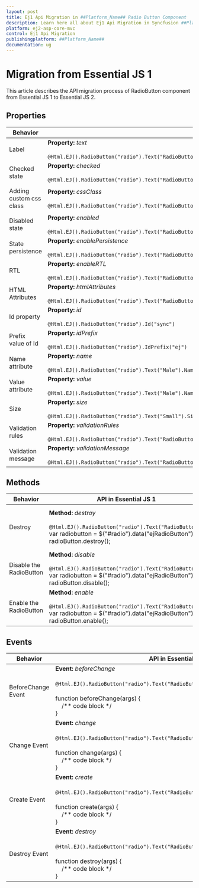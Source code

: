 ```yaml
---
layout: post
title: Ej1 Api Migration in ##Platform_Name## Radio Button Component
description: Learn here all about Ej1 Api Migration in Syncfusion ##Platform_Name## Radio Button component of Syncfusion Essential JS 2 and more.
platform: ej2-asp-core-mvc
control: Ej1 Api Migration
publishingplatform: ##Platform_Name##
documentation: ug
---
```



# Migration from Essential JS 1

This article describes the API migration process of RadioButton component from Essential JS 1 to Essential JS 2.

## Properties

| Behavior | API in Essential JS 1 | API in Essential JS 2 |
| --- | --- | --- |
| Label | **Property:** *text* <br/><br/> `@Html.EJ().RadioButton("radio").Text("RadioButton")` | **Property:** *label* <br/><br/> `@Html.EJS().RadioButton("radio").Label("RadioButton").Render()` |
| Checked state | **Property:** *checked* <br/><br/> `@Html.EJ().RadioButton("radio").Text("RadioButton").Checked(true)` | **Property:** *checked* <br/><br/> `@Html.EJS().RadioButton("radio").Label("RadioButton").Checked(true).Render()` |
| Adding custom css class | **Property:** *cssClass* <br/><br/> `@Html.EJ().RadioButton("radio").Text("RadioButton").CssClass("custom-class")` | **Property:** *cssClass* <br/><br/> `@Html.EJS().RadioButton("radio").Label("RadioButton").CssClass("custom-class").Render()` |
| Disabled state | **Property:** *enabled* <br/><br/> `@Html.EJ().RadioButton("radio").Text("RadioButton").Enabled(false)` | **Property:** *disabled* <br/><br/> `@Html.EJS().RadioButton("radio").Label("RadioButton").Disabled(true).Render()` |
| State persistence | **Property:** *enablePersistence* <br/><br/> `@Html.EJ().RadioButton("radio").Text("RadioButton").EnablePersistence(true)` | **Property:** *enablePersistence* <br/><br/> `@Html.EJS().RadioButton("radio").Label("RadioButton").EnablePersistence(true).Render()` |
| RTL | **Property:** *enableRTL* <br/><br/> `@Html.EJ().RadioButton("radio").Text("RadioButton").EnableRTL(true)` | **Property:** *enableRtl* <br/><br/> `@Html.EJS().RadioButton("radio").Label("RadioButton").EnableRtl(true).Render()` |
| HTML Attributes | **Property:** *htmlAttributes* <br/><br/> `@Html.EJ().RadioButton("radio").Text("RadioButton").HtmlAttributes("")` | Not applicable |
| Id property | **Property:** *id* <br/><br/>`@Html.EJ().RadioButton("radio").Id("sync")` | Not applicable |
| Prefix value of Id | **Property:** *idPrefix* <br/><br/> `@Html.EJ().RadioButton("radio").IdPrefix("ej")` | Not applicable |
| Name attribute | **Property:** *name* <br/><br/> `@Html.EJ().RadioButton("radio").Text("Male").Name("gender")` | **Property:** *name* <br/><br/> `@Html.EJS().RadioButton("radio").Label("Male").Name("gender").Render()` |
| Value attribute | **Property:** *value* <br/><br/> `@Html.EJ().RadioButton("radio").Text("Male").Name("gender").Value("male")` | **Property:** *value* <br/><br/> `@Html.EJS().RadioButton("radio").Label("Male").Name("gender").Value("male").Render()` |
| Size | **Property:** *size* <br/><br/> `@Html.EJ().RadioButton("radio").Text("Small").Size(RadioButtonSize.Small)` | **Property:** *size* <br/><br/> `@Html.EJS().RadioButton("radio").Label("Small").CssClass("e-small").Render()` |
| Validation rules | **Property:** *validationRules* <br/><br/> `@Html.EJ().RadioButton("radio").Text("RadioButton").ValidationRules(ViewBag.rules)` | Not applicable |
| Validation message | **Property:** *validationMessage* <br/><br/> `@Html.EJ().RadioButton("radio").Text("RadioButton").ValidationRules(ViewBag.rules).ValidationMessage(ViewBag.message)` | Not applicable |

## Methods

| Behavior | API in Essential JS 1 | API in Essential JS 2 |
| --- | --- | --- |
| Destroy | **Method:** *destroy* <br/><br/> `@Html.EJ().RadioButton("radio").Text("RadioButton")` <br/> var radiobutton = $("#radio").data("ejRadioButton");<br/>radioButton.destroy(); | **Method:** *destroy* <br/><br/> `@Html.EJS().RadioButton("radio").Label("RadioButton").Render()` <br/> var radiobutton = document.getElementById('radio').ej2_instances[0]; <br/>radioButton.destroy(); |
| Disable the RadioButton | **Method:** *disable* <br/><br/> `@Html.EJ().RadioButton("radio").Text("RadioButton")` <br/> var radiobutton = $("#radio").data("ejRadioButton");<br/>radioButton.disable(); | Not applicable |
| Enable the RadioButton | **Method:** *enable* <br/><br/> `@Html.EJ().RadioButton("radio").Text("RadioButton")` <br/> var radiobutton = $("#radio").data("ejRadioButton");<br/>radioButton.enable(); | Not applicable |

## Events

| Behavior | API in Essential JS 1 | API in Essential JS 2 |
| --- | --- | --- |
| BeforeChange Event | **Event:** *beforeChange* <br/><br/> `@Html.EJ().RadioButton("radio").Text("RadioButton").BeforeChange("beforeChange")`* <br/><br/>function beforeChange(args) {<br/> &nbsp;&nbsp;&nbsp;&nbsp;/** code block */ <br/>} | Not applicable |
| Change Event | **Event:** *change* <br/><br/> `@Html.EJ().RadioButton("radio").Text("RadioButton").Change("change")`* <br/><br/>function change(args) {<br/> &nbsp;&nbsp;&nbsp;&nbsp;/** code block */ <br/>} | **Event:** *change* <br/><br/> `@Html.EJS().RadioButton("radio").Label("RadioButton").Change("change").Render()`* <br/><br/>function change(args) {<br/> &nbsp;&nbsp;&nbsp;&nbsp;/** code block */ <br/>} |
| Create Event | **Event:** *create* <br/><br/> `@Html.EJ().RadioButton("radio").Text("RadioButton").Create("create")`* <br/><br/>function create(args) {<br/> &nbsp;&nbsp;&nbsp;&nbsp;/** code block */ <br/>} | **Event:** *created* <br/><br/> `@Html.EJS().RadioButton("radio").Label("RadioButton").Created("created").Render()`* <br/><br/>function created() {<br/> &nbsp;&nbsp;&nbsp;&nbsp;/** code block */ <br/>} |
| Destroy Event | **Event:** *destroy* <br/><br/> `@Html.EJ().RadioButton("radio").Text("RadioButton").Destroy("destroy")`* <br/><br/>function destroy(args) {<br/> &nbsp;&nbsp;&nbsp;&nbsp;/** code block */ <br/>} | Not applicable |